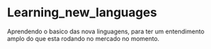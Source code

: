 # Learning_new_languages
Aprendendo o basico das nova linguagens, para ter um entendimento amplo do que esta rodando no mercado no momento.
